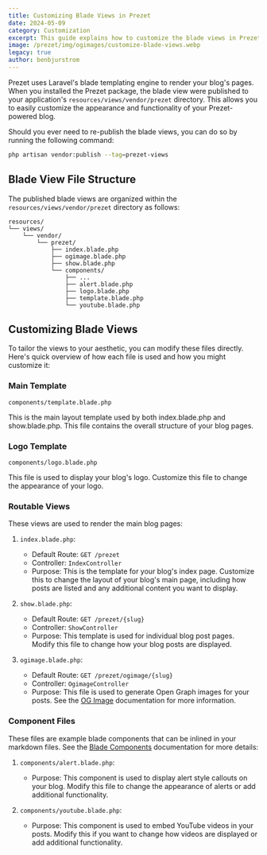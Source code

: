 ```yaml
---
title: Customizing Blade Views in Prezet
date: 2024-05-09
category: Customization
excerpt: This guide explains how to customize the blade views in Prezet to tailor your blog's appearance and functionality.
image: /prezet/img/ogimages/customize-blade-views.webp
legacy: true
author: benbjurstrom
---
```


Prezet uses Laravel's blade templating engine to render your blog's pages. When you installed the Prezet package, the blade view were published to your application's `resources/views/vendor/prezet` directory. This allows you to easily customize the appearance and functionality of your Prezet-powered blog.

Should you ever need to re-publish the blade views, you can do so by running the following command:

```bash
php artisan vendor:publish --tag=prezet-views
```

## Blade View File Structure

The published blade views are organized within the `resources/views/vendor/prezet` directory as follows:

```plaintext
resources/
└── views/
    └── vendor/
        └── prezet/
            ├── index.blade.php
            ├── ogimage.blade.php
            ├── show.blade.php
            └── components/
                ├── ...
                ├── alert.blade.php
                ├── logo.blade.php
                ├── template.blade.php
                └── youtube.blade.php
```

## Customizing Blade Views

To tailor the views to your aesthetic, you can modify these files directly. Here's quick overview of how each file is used and how you might customize it:

### Main Template

`components/template.blade.php`

This is the main layout template used by both index.blade.php and show.blade.php. This file contains the overall structure of your blog pages.

### Logo Template

`components/logo.blade.php`

This file is used to display your blog's logo. Customize this file to change the appearance of your logo.

### Routable Views

These views are used to render the main blog pages:

1. `index.blade.php`:
    - Default Route: `GET /prezet`
    - Controller: `IndexController`
    - Purpose: This is the template for your blog's index page. Customize this to change the layout of your blog's main page, including how posts are listed and any additional content you want to display.

2. `show.blade.php`:
    - Default Route: `GET /prezet/{slug}`
    - Controller: `ShowController`
    - Purpose: This template is used for individual blog post pages. Modify this file to change how your blog posts are displayed.

3. `ogimage.blade.php`:
    - Default Route: `GET /prezet/ogimage/{slug}`
    - Controller: `OgimageController`
    - Purpose: This file is used to generate Open Graph images for your posts. See the [OG Image](/features/ogimage) documentation for more information.

### Component Files

These files are example blade components that can be inlined in your markdown files. See the [Blade Components](/features/blade) documentation for more details:

1. `components/alert.blade.php`:
    - Purpose: This component is used to display alert style callouts on your blog. Modify this file to change the appearance of alerts or add additional functionality.

2. `components/youtube.blade.php`:
    - Purpose: This component is used to embed YouTube videos in your posts. Modify this if you want to change how videos are displayed or add additional functionality.
